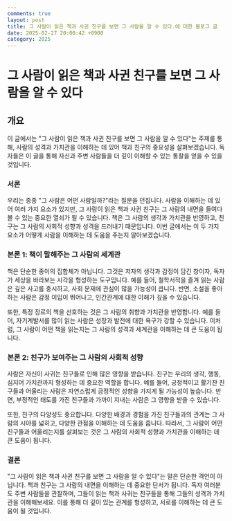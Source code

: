 ```yaml
---
comments: true
layout: post
title: 그 사람이 읽은 책과 사귄 친구를 보면 그 사람을 알 수 있다.에 대한 블로그 글
date: 2025-02-27 20:00:42 +0900
category: 2025
---
```


# 그 사람이 읽은 책과 사귄 친구를 보면 그 사람을 알 수 있다

## 개요
이 글에서는 "그 사람이 읽은 책과 사귄 친구를 보면 그 사람을 알 수 있다"는 주제를 통해, 사람의 성격과 가치관을 이해하는 데 있어 책과 친구의 중요성을 살펴보겠습니다. 독자들은 이 글을 통해 자신과 주변 사람들을 더 깊이 이해할 수 있는 통찰을 얻을 수 있을 것입니다.

### 서론
우리는 종종 "그 사람은 어떤 사람일까?"라는 질문을 던집니다. 사람을 이해하는 데 있어 여러 가지 요소가 있지만, 그 사람이 읽은 책과 사귄 친구는 그 사람의 내면을 들여다볼 수 있는 중요한 열쇠가 될 수 있습니다. 책은 그 사람의 생각과 가치관을 반영하고, 친구는 그 사람의 사회적 성향과 성격을 드러내기 때문입니다. 이번 글에서는 이 두 가지 요소가 어떻게 사람을 이해하는 데 도움을 주는지 알아보겠습니다.

### 본론 1: 책이 말해주는 그 사람의 세계관
책은 단순한 종이의 집합체가 아닙니다. 그것은 저자의 생각과 감정이 담긴 창이자, 독자가 세상을 바라보는 시각을 형성하는 도구입니다. 예를 들어, 철학서적을 즐겨 읽는 사람은 깊은 사고를 중시하고, 사회 문제에 관심이 많을 가능성이 큽니다. 반면, 소설을 좋아하는 사람은 감정 이입이 뛰어나고, 인간관계에 대한 이해가 깊을 수 있습니다. 

또한, 특정 장르의 책을 선호하는 것은 그 사람의 취향과 가치관을 반영합니다. 예를 들어, 자기계발서를 많이 읽는 사람은 성장과 발전에 대한 욕구가 강할 수 있습니다. 이처럼, 그 사람이 어떤 책을 읽는지는 그 사람의 성격과 세계관을 이해하는 데 큰 도움이 됩니다.

### 본론 2: 친구가 보여주는 그 사람의 사회적 성향
사람은 자신이 사귀는 친구들로 인해 많은 영향을 받습니다. 친구는 우리의 생각, 행동, 심지어 가치관까지 형성하는 데 중요한 역할을 합니다. 예를 들어, 긍정적이고 활기찬 친구들과 어울리는 사람은 자연스럽게 긍정적인 성향을 가지게 될 가능성이 높습니다. 반면, 부정적인 태도를 가진 친구들과 가까이 지내는 사람은 그 영향을 받을 수 있습니다.

또한, 친구의 다양성도 중요합니다. 다양한 배경과 경험을 가진 친구들과의 관계는 그 사람의 시야를 넓히고, 다양한 관점을 이해하는 데 도움을 줍니다. 따라서, 그 사람이 어떤 친구들과 어울리는지를 살펴보는 것은 그 사람의 사회적 성향과 가치관을 이해하는 데 큰 도움이 됩니다.

### 결론
"그 사람이 읽은 책과 사귄 친구를 보면 그 사람을 알 수 있다"는 말은 단순한 격언이 아닙니다. 책과 친구는 그 사람의 내면을 이해하는 데 중요한 단서가 됩니다. 독자 여러분도 주변 사람들을 관찰하며, 그들이 읽는 책과 사귀는 친구들을 통해 그들의 성격과 가치관을 이해해보세요. 이를 통해 더 깊이 있는 관계를 형성하고, 서로를 이해하는 데 큰 도움이 될 것입니다.